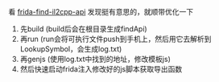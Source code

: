 看 [frida-find-il2cpp-api](https://github.com/feilongzaitia/frida-find-il2cpp-api) 
发现挺有意思的，就顺带优化一下

1. 先build (build后会在根目录生成findApi)
2. 再run (run会将可执行文件push到手机上，然后用它去解析到LookupSymbol，会生成log.txt)
3. 再genjs (使用log.txt中找到的地址，修改模板js)
4. 然后快速启动frida注入修改好的js脚本获取导出函数
